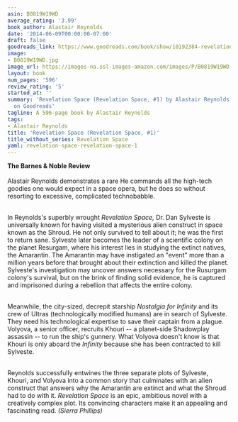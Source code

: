 ```yaml
---
asin: B0819W19WD
average_rating: '3.99'
book_author: Alastair Reynolds
date: '2014-06-09T00:00:00-07:00'
draft: false
goodreads_link: https://www.goodreads.com/book/show/10192384-revelation-space
image:
- B0819W19WD.jpg
image_url: https://images-na.ssl-images-amazon.com/images/P/B0819W19WD.01._SCLZZZZZZZ.jpg
layout: book
num_pages: '596'
review_rating: '5'
started_at: ''
summary: 'Revelation Space (Revelation Space, #1) by Alastair Reynolds - rated 3.99/5
  on Goodreads'
tagline: A 596-page book by Alastair Reynolds
tags:
- Alastair Reynolds
title: 'Revelation Space (Revelation Space, #1)'
title_without_series: Revelation Space
yaml: revelation-space-revelation-space-1
---
```


<b>The Barnes &amp; Noble Review</b><br /><br />Alastair Reynolds demonstrates a rare He commands all the high-tech goodies one would expect in a space opera, but he does so without resorting to excessive, complicated technobabble.<p><br />	In Reynolds's superbly wrought <i>Revelation Space,</i> Dr. Dan Sylveste is universally known for having visited a mysterious alien construct in space known as the Shroud. He not only survived to tell about it; he was the first to return sane. Sylveste later becomes the leader of a scientific colony on the planet Resurgam, where his interest lies in studying the extinct natives, the Amarantin. The Amarantin may have instigated an "event" more than a million years before that brought about their extinction and killed the planet. Sylveste's investigation may uncover answers necessary for the Rusurgam colony's survival, but on the brink of finding solid evidence, he is captured and imprisoned during a rebellion that affects the entire colony.</p><p><br />	Meanwhile, the city-sized, decrepit starship <i>Nostalgia for Infinity</i> and its crew of Ultras (technologically modified humans) are in search of Sylveste. They need his technological expertise to save their captain from a plague. Volyova, a senior officer, recruits Khouri -- a planet-side Shadowplay assassin -- to run the ship's gunnery. What Volyova doesn't know is that Khouri is only aboard the <i>Infinity</i> because she has been contracted to kill Sylveste.</p><p><br />	Reynolds successfully entwines the three separate plots of Sylveste, Khouri, and Volyova into a common story that culminates with an alien construct that answers why the Amarantin are extinct and what the Shroud had to do with it. <i>Revelation Space</i> is an epic, ambitious novel with a creatively complex plot. Its convincing characters make it an appealing and fascinating read. <i>(Sierra Phillips)</i></p>
